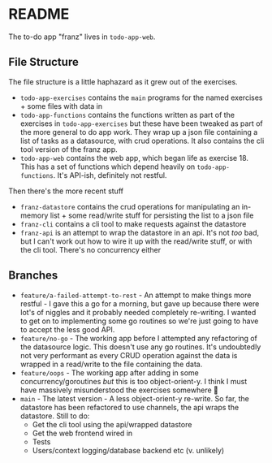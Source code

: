 # README

The to-do app "franz" lives in `todo-app-web`.

## File Structure

The file structure is a little haphazard as it grew out of the exercises.
- `todo-app-exercises` contains the `main` programs for the named exercises + some files with data in
- `todo-app-functions` contains the functions written as part of the exercises in `todo-app-exercises` but these have been tweaked as part of the more general to do app work.
They wrap up a json file containing a list of tasks as a datasource, with crud operations.
It also contains the cli tool version of the franz app.
- `todo-app-web` contains the web app, which began life as exercise 18.
This has a set of functions which depend heavily on `todo-app-functions`.
It's API-ish, definitely not restful.

Then there's the more recent stuff
- `franz-datastore` contains the crud operations for manipulating an in-memory list + some read/write stuff for persisting the list to a json file
- `franz-cli` contains a cli tool to make requests against the datastore
- `franz-api` is an attempt to wrap the datastore in an api. It's not _too_ bad, but I can't work out how to wire it up with the read/write stuff, or with the cli tool. There's no concurrency either

## Branches

-  `feature/a-failed-attempt-to-rest` - An attempt to make things more restful -
   I gave this a go for a morning, but gave up because there were lot's of niggles and it probably needed completely re-writing.
   I wanted to get on to implementing some go routines so we're just going to have to accept the less good API.
- `feature/no-go` - The working app before I attempted any refactoring of the datasource logic.
  This doesn't use any go routines.
  It's undoubtedly not very performant as every CRUD operation against the data is wrapped in a read/write to the file containing the data.
- `feature/oops` - The working app after adding in some concurrency/goroutines _but_ this is too object-orient-y. I think I must have massively misunderstood the exercises somewhere 🤷
- `main` - The latest version - A less object-orient-y re-write. So far, the datastore has been refactored to use channels, the api wraps the datastore. Still to do:
   * Get the cli tool using the api/wrapped datastore
   * Get the web frontend wired in
   * Tests
   * Users/context logging/database backend etc (v. unlikely)